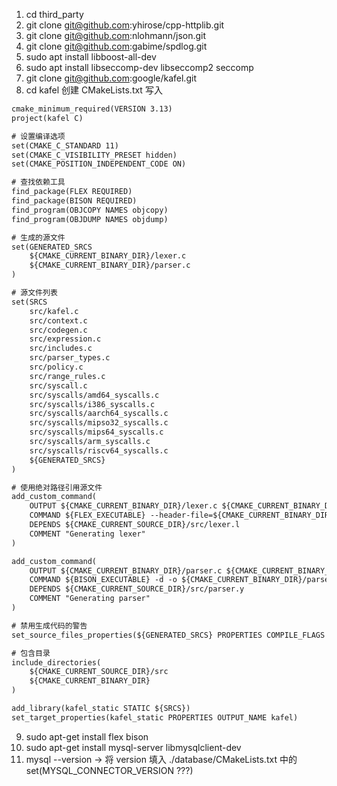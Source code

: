 1. cd third_party
2. git clone git@github.com:yhirose/cpp-httplib.git
3. git clone git@github.com:nlohmann/json.git
4. git clone git@github.com:gabime/spdlog.git
5. sudo apt install libboost-all-dev
6. sudo apt install libseccomp-dev libseccomp2 seccomp
7. git clone git@github.com:google/kafel.git
8. cd kafel 创建 CMakeLists.txt 写入
```CMakeLists.txt
cmake_minimum_required(VERSION 3.13)
project(kafel C)

# 设置编译选项
set(CMAKE_C_STANDARD 11)
set(CMAKE_C_VISIBILITY_PRESET hidden)
set(CMAKE_POSITION_INDEPENDENT_CODE ON)

# 查找依赖工具
find_package(FLEX REQUIRED)
find_package(BISON REQUIRED)
find_program(OBJCOPY NAMES objcopy)
find_program(OBJDUMP NAMES objdump)

# 生成的源文件
set(GENERATED_SRCS
    ${CMAKE_CURRENT_BINARY_DIR}/lexer.c
    ${CMAKE_CURRENT_BINARY_DIR}/parser.c
)

# 源文件列表
set(SRCS
    src/kafel.c
    src/context.c
    src/codegen.c
    src/expression.c
    src/includes.c
    src/parser_types.c
    src/policy.c
    src/range_rules.c
    src/syscall.c
    src/syscalls/amd64_syscalls.c
    src/syscalls/i386_syscalls.c
    src/syscalls/aarch64_syscalls.c
    src/syscalls/mipso32_syscalls.c
    src/syscalls/mips64_syscalls.c
    src/syscalls/arm_syscalls.c
    src/syscalls/riscv64_syscalls.c
    ${GENERATED_SRCS}
)

# 使用绝对路径引用源文件
add_custom_command(
    OUTPUT ${CMAKE_CURRENT_BINARY_DIR}/lexer.c ${CMAKE_CURRENT_BINARY_DIR}/lexer.h
    COMMAND ${FLEX_EXECUTABLE} --header-file=${CMAKE_CURRENT_BINARY_DIR}/lexer.h -o ${CMAKE_CURRENT_BINARY_DIR}/lexer.c ${CMAKE_CURRENT_SOURCE_DIR}/src/lexer.l
    DEPENDS ${CMAKE_CURRENT_SOURCE_DIR}/src/lexer.l
    COMMENT "Generating lexer"
)

add_custom_command(
    OUTPUT ${CMAKE_CURRENT_BINARY_DIR}/parser.c ${CMAKE_CURRENT_BINARY_DIR}/parser.h
    COMMAND ${BISON_EXECUTABLE} -d -o ${CMAKE_CURRENT_BINARY_DIR}/parser.c ${CMAKE_CURRENT_SOURCE_DIR}/src/parser.y
    DEPENDS ${CMAKE_CURRENT_SOURCE_DIR}/src/parser.y
    COMMENT "Generating parser"
)

# 禁用生成代码的警告
set_source_files_properties(${GENERATED_SRCS} PROPERTIES COMPILE_FLAGS "-Wno-error")

# 包含目录
include_directories(
    ${CMAKE_CURRENT_SOURCE_DIR}/src
    ${CMAKE_CURRENT_BINARY_DIR}
)

add_library(kafel_static STATIC ${SRCS})
set_target_properties(kafel_static PROPERTIES OUTPUT_NAME kafel)
```
9. sudo apt-get install flex bison
10. sudo apt-get install mysql-server libmysqlclient-dev
11. mysql --version -> 将 version 填入 ./database/CMakeLists.txt 中的 set(MYSQL_CONNECTOR_VERSION  ???)